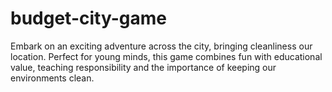# budget-city-game
Embark on an exciting adventure across the city, bringing cleanliness our location. Perfect for young minds, this game combines fun with educational value, teaching responsibility and the importance of keeping our environments clean.
